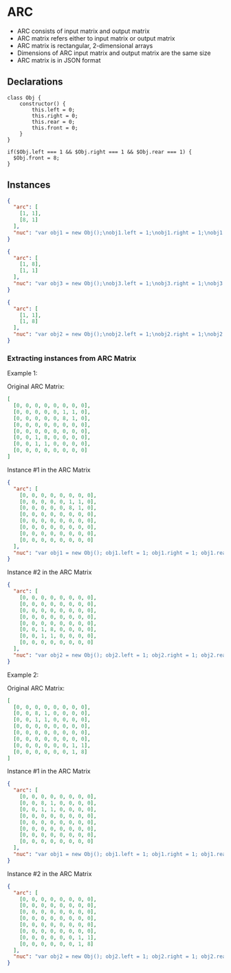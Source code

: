 # ARC

- ARC consists of input matrix and output matrix
- ARC matrix refers either to input matrix or output matrix
- ARC matrix is rectangular, 2-dimensional arrays
- Dimensions of ARC input matrix and output matrix are the same size
- ARC matrix is in JSON format

## Declarations

```nuc
class Obj {
    constructor() {
        this.left = 0;
        this.right = 0;
        this.rear = 0;
        this.front = 0;
    }
}
```

```nuc
if($Obj.left === 1 && $Obj.right === 1 && $Obj.rear === 1) {
  $Obj.front = 8;
}
```

## Instances

```json
{
  "arc": [
    [1, 1],
    [8, 1]
  ],
  "nuc": "var obj1 = new Obj();\nobj1.left = 1;\nobj1.right = 1;\nobj1.rear = 1;\nobj1.front = 8; obj1;"
}
```

```json
{
  "arc": [
    [1, 8],
    [1, 1]
  ],
  "nuc": "var obj3 = new Obj();\nobj3.left = 1;\nobj3.right = 1;\nobj3.rear = 1;\nobj3.front = 8; obj3"
}
```

```json
{
  "arc": [
    [1, 1],
    [1, 8]
  ],
  "nuc": "var obj2 = new Obj();\nobj2.left = 1;\nobj2.right = 1;\nobj2.rear = 1;\nobj2.front = 8; obj2;"
}
```

### Extracting instances from ARC Matrix

Example 1:

Original ARC Matrix:

```json
[
  [0, 0, 0, 0, 0, 0, 0, 0],
  [0, 0, 0, 0, 0, 1, 1, 0],
  [0, 0, 0, 0, 0, 8, 1, 0],
  [0, 0, 0, 0, 0, 0, 0, 0],
  [0, 0, 0, 0, 0, 0, 0, 0],
  [0, 0, 1, 8, 0, 0, 0, 0],
  [0, 0, 1, 1, 0, 0, 0, 0],
  [0, 0, 0, 0, 0, 0, 0, 0]
]
```

Instance #1 in the ARC Matrix

```json
{
  "arc": [
    [0, 0, 0, 0, 0, 0, 0, 0],
    [0, 0, 0, 0, 0, 1, 1, 0],
    [0, 0, 0, 0, 0, 8, 1, 0],
    [0, 0, 0, 0, 0, 0, 0, 0],
    [0, 0, 0, 0, 0, 0, 0, 0],
    [0, 0, 0, 0, 0, 0, 0, 0],
    [0, 0, 0, 0, 0, 0, 0, 0],
    [0, 0, 0, 0, 0, 0, 0, 0]
  ],
  "nuc": "var obj1 = new Obj(); obj1.left = 1; obj1.right = 1; obj1.rear = 1; obj1.front = 8; obj1;"
}
```

Instance #2 in the ARC Matrix

```json
{
  "arc": [
    [0, 0, 0, 0, 0, 0, 0, 0],
    [0, 0, 0, 0, 0, 0, 0, 0],
    [0, 0, 0, 0, 0, 0, 0, 0],
    [0, 0, 0, 0, 0, 0, 0, 0],
    [0, 0, 0, 0, 0, 0, 0, 0],
    [0, 0, 1, 8, 0, 0, 0, 0],
    [0, 0, 1, 1, 0, 0, 0, 0],
    [0, 0, 0, 0, 0, 0, 0, 0]
  ],
  "nuc": "var obj2 = new Obj(); obj2.left = 1; obj2.right = 1; obj2.rear = 1; obj2.front = 8; obj2;"
}
```

Example 2:

Original ARC Matrix:

```json
[
  [0, 0, 0, 0, 0, 0, 0, 0],
  [0, 0, 8, 1, 0, 0, 0, 0],
  [0, 0, 1, 1, 0, 0, 0, 0],
  [0, 0, 0, 0, 0, 0, 0, 0],
  [0, 0, 0, 0, 0, 0, 0, 0],
  [0, 0, 0, 0, 0, 0, 0, 0],
  [0, 0, 0, 0, 0, 0, 1, 1],
  [0, 0, 0, 0, 0, 0, 1, 8]
]
```

Instance #1 in the ARC Matrix

```json
{
  "arc": [
    [0, 0, 0, 0, 0, 0, 0, 0],
    [0, 0, 8, 1, 0, 0, 0, 0],
    [0, 0, 1, 1, 0, 0, 0, 0],
    [0, 0, 0, 0, 0, 0, 0, 0],
    [0, 0, 0, 0, 0, 0, 0, 0],
    [0, 0, 0, 0, 0, 0, 0, 0],
    [0, 0, 0, 0, 0, 0, 0, 0],
    [0, 0, 0, 0, 0, 0, 0, 0]
  ],
  "nuc": "var obj1 = new Obj(); obj1.left = 1; obj1.right = 1; obj1.rear = 1; obj1.front = 8; obj1;"
}
```

Instance #2 in the ARC Matrix

```json
{
  "arc": [
    [0, 0, 0, 0, 0, 0, 0, 0],
    [0, 0, 0, 0, 0, 0, 0, 0],
    [0, 0, 0, 0, 0, 0, 0, 0],
    [0, 0, 0, 0, 0, 0, 0, 0],
    [0, 0, 0, 0, 0, 0, 0, 0],
    [0, 0, 0, 0, 0, 0, 0, 0],
    [0, 0, 0, 0, 0, 0, 1, 1],
    [0, 0, 0, 0, 0, 0, 1, 8]
  ],
  "nuc": "var obj2 = new Obj(); obj2.left = 1; obj2.right = 1; obj2.rear = 1; obj2.front = 8; obj2;"
}
```
